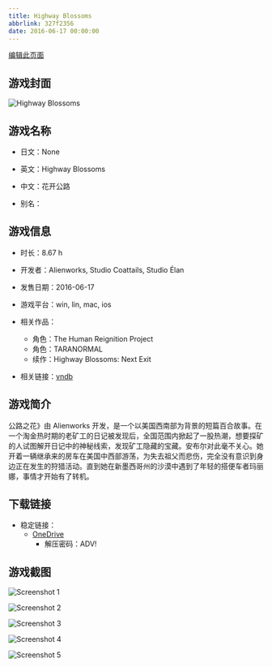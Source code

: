 ```yaml
---
title: Highway Blossoms
abbrlink: 327f2356
date: 2016-06-17 00:00:00
---
```

[编辑此页面](https://github.com/ACG-3/ADV3-source/blob/main/source/_posts/games/Highway%20Blossoms.md)

## 游戏封面

![Highway Blossoms](https://pan.timero.xyz/d/onedrive/img_lib_001/Highway%20Blossoms_cover.avif)


## 游戏名称

- 日文：None
- 英文：Highway Blossoms
- 中文：花开公路

- 别名：


## 游戏信息

- 时长：8.67 h
- 开发者：Alienworks, Studio Coattails, Studio Élan
- 发售日期：2016-06-17
- 游戏平台：win, lin, mac, ios
- 相关作品：
   - 角色：The Human Reignition Project
   - 角色：TARANORMAL
   - 续作：Highway Blossoms: Next Exit

- 相关链接：[vndb](https://vndb.org/v18381)


## 游戏简介

公路之花》由 Alienworks 开发，是一个以美国西南部为背景的短篇百合故事。在一个淘金热时期的老矿工的日记被发现后，全国范围内掀起了一股热潮，想要探矿的人试图解开日记中的神秘线索，发现矿工隐藏的宝藏。安布尔对此毫不关心。她开着一辆继承来的房车在美国中西部游荡，为失去祖父而悲伤，完全没有意识到身边正在发生的狩猎活动。直到她在新墨西哥州的沙漠中遇到了年轻的搭便车者玛丽娜，事情才开始有了转机。




## 下载链接

- 稳定链接：
    - [OneDrive](https://pan.timero.xyz/onedrive/adv_lib_001/Highway%20Blossoms)
        - 解压密码：ADV!



## 游戏截图


![Screenshot 1](https://pan.timero.xyz/d/onedrive/img_lib_001/Highway%20Blossoms_Screenshot_1.avif)

![Screenshot 2](https://pan.timero.xyz/d/onedrive/img_lib_001/Highway%20Blossoms_Screenshot_2.avif)

![Screenshot 3](https://pan.timero.xyz/d/onedrive/img_lib_001/Highway%20Blossoms_Screenshot_3.avif)

![Screenshot 4](https://pan.timero.xyz/d/onedrive/img_lib_001/Highway%20Blossoms_Screenshot_4.avif)

![Screenshot 5](https://pan.timero.xyz/d/onedrive/img_lib_001/Highway%20Blossoms_Screenshot_5.avif)

